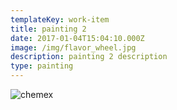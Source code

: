 ```yaml
---
templateKey: work-item
title: painting 2
date: 2017-01-04T15:04:10.000Z
image: /img/flavor_wheel.jpg
description: painting 2 description
type: painting
---
```

![chemex](/img/flavor_wheel.jpg)